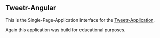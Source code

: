 ## Tweetr-Angular

This is the Single-Page-Application interface for the [Tweetr-Application](https://github.com/Venuor/Tweetr).

Again this application was build for educational purposes.
